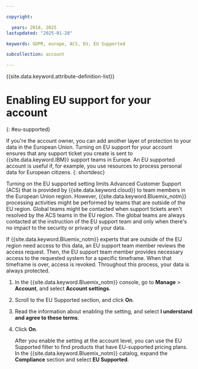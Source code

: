 ```yaml
---

copyright:

  years: 2018, 2025
lastupdated: "2025-01-28"

keywords: GDPR, europe, ACS, EU, EU Supported

subcollection: account

---
```


{{site.data.keyword.attribute-definition-list}}


# Enabling EU support for your account
{: #eu-supported}

If you're the account owner, you can add another layer of protection to your data in the European Union. Turning on EU support for your account ensures that any support ticket you create is sent to {{site.data.keyword.IBM}} support teams in Europe. An EU supported account is useful if, for example, you use resources to process personal data for European citizens.
{: shortdesc}

Turning on the EU supported setting limits Advanced Customer Support (ACS) that is provided by {{site.data.keyword.cloud}} to team members in the European Union region. However, {{site.data.keyword.Bluemix_notm}} processing activities might be performed by teams that are outside of the EU region. Global teams might be contacted when support tickets aren't resolved by the ACS teams in the EU region. The global teams are always contacted at the instruction of the EU support team and only when there's no impact to the security or privacy of your data.

 If {{site.data.keyword.Bluemix_notm}} experts that are outside of the EU region need access to this data, an EU support team member reviews the access request. Then, the EU support team member provides necessary access to the requested system for a specific timeframe. When that timeframe is over, access is revoked. Throughout this process, your data is always protected.

1. In the {{site.data.keyword.Bluemix_notm}} console, go to **Manage** > **Account**, and select **Account settings**.
2. Scroll to the EU Supported section, and click **On**.
3. Read the information about enabling the setting, and select **I understand and agree to these terms**.
4. Click **On**.

   After you enable the setting at the account level, you can use the EU Supported filter to find products that have EU-supported pricing plans. In the {{site.data.keyword.Bluemix_notm}} catalog, expand the **Compliance** section and select **EU Supported**.
